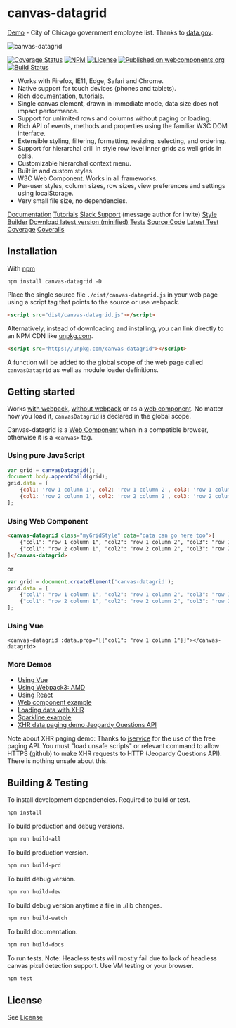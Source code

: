 # canvas-datagrid

[Demo](https://eljefedelrodeodeljefe.github.io/canvas-datagrid/tutorials/demo.html) - City of Chicago government employee list.  Thanks to [data.gov](https://www.data.gov/).

![canvas-datagrid](https://eljefedelrodeodeljefe.github.io/canvas-datagrid/images/datagrid1.png)

[![Coverage Status](https://coveralls.io/repos/github/eljefedelrodeodeljefe/canvas-datagrid/badge.svg?branch=master&build=1640)](https://coveralls.io/github/eljefedelrodeodeljefe/canvas-datagrid?branch=master)
[![NPM](https://img.shields.io/npm/v/canvas-datagrid.svg)](https://www.npmjs.com/package/canvas-datagrid)
[![License](https://img.shields.io/badge/License-BSD%203--Clause-blue.svg)](https://opensource.org/licenses/BSD-3-Clause)
[![Published on webcomponents.org](https://img.shields.io/badge/webcomponents.org-published-blue.svg)](https://www.webcomponents.org/element/eljefedelrodeodeljefe/canvas-datagrid)
[![Build Status](https://travis-ci.org/eljefedelrodeodeljefe/canvas-datagrid.svg?branch=master)](https://travis-ci.org/eljefedelrodeodeljefe/canvas-datagrid)

* Works with Firefox, IE11, Edge, Safari and Chrome.
* Native support for touch devices (phones and tablets).
* Rich [documentation](https://eljefedelrodeodeljefe.github.io/canvas-datagrid/docs/), [tutorials](https://eljefedelrodeodeljefe.github.io/canvas-datagrid/docs/index.html#tutorials).
* Single canvas element, drawn in immediate mode, data size does not impact performance.
* Support for unlimited rows and columns without paging or loading.
* Rich API of events, methods and properties using the familiar W3C DOM interface.
* Extensible styling, filtering, formatting, resizing, selecting, and ordering.
* Support for hierarchal drill in style row level inner grids as well grids in cells.
* Customizable hierarchal context menu.
* Built in and custom styles.
* W3C Web Component.  Works in all frameworks.
* Per-user styles, column sizes, row sizes, view preferences and settings using localStorage.
* Very small file size, no dependencies.

[Documentation](https://eljefedelrodeodeljefe.github.io/canvas-datagrid/docs/)
[Tutorials](https://eljefedelrodeodeljefe.github.io/canvas-datagrid/docs/index.html#tutorials)
[Slack Support](https://canvas-datagrid.slack.com/) (message author for invite)
[Style Builder](https://eljefedelrodeodeljefe.github.io/canvas-datagrid/tutorials/styleBuilder.html)
[Download latest version (minified)](https://eljefedelrodeodeljefe.github.io/canvas-datagrid/dist/canvas-datagrid.js)
[Tests](https://eljefedelrodeodeljefe.github.io/canvas-datagrid/test/tests.html)
[Source Code](https://github.com/eljefedelrodeodeljefe/canvas-datagrid)
[Latest Test Coverage](https://eljefedelrodeodeljefe.github.io/canvas-datagrid/build/report/lcov-report/index.html)
[Coveralls](https://coveralls.io/github/eljefedelrodeodeljefe/canvas-datagrid)

## Installation

With [npm](https://www.npmjs.com/package/canvas-datagrid)

```console
npm install canvas-datagrid -D
```

Place the single source file `./dist/canvas-datagrid.js` in your web page using a script tag that points to the source or use webpack.

```html
<script src="dist/canvas-datagrid.js"></script>
```

Alternatively, instead of downloading and installing, you can link directly to an NPM CDN like [unpkg.com](https://unpkg.com).

```html
<script src="https://unpkg.com/canvas-datagrid"></script>
```

A function will be added to the global scope of the web page called `canvasDatagrid` as well as module loader definitions.

## Getting started

Works [with webpack](https://eljefedelrodeodeljefe.github.io/canvas-datagrid/tutorials/amdDemo.html), [without webpack](https://eljefedelrodeodeljefe.github.io/canvas-datagrid/tutorials/demo.html) or as a [web component](https://eljefedelrodeodeljefe.github.io/canvas-datagrid/tutorials/webcomponentDemo.html).
No matter how you load it, `canvasDatagrid` is declared in the global scope.

Canvas-datagrid is a [Web Component](https://www.webcomponents.org/element/eljefedelrodeodeljefe/canvas-datagrid) when
in a compatible browser, otherwise it is a `<canvas>` tag.

### Using pure JavaScript

```js
var grid = canvasDatagrid();
document.body.appendChild(grid);
grid.data = [
    {col1: 'row 1 column 1', col2: 'row 1 column 2', col3: 'row 1 column 3'},
    {col1: 'row 2 column 1', col2: 'row 2 column 2', col3: 'row 2 column 3'}
];
```

### Using Web Component

```html
<canvas-datagrid class="myGridStyle" data="data can go here too">[
    {"col1": "row 1 column 1", "col2": "row 1 column 2", "col3": "row 1 column 3"},
    {"col1": "row 2 column 1", "col2": "row 2 column 2", "col3": "row 2 column 3"}
]</canvas-datagrid>
```

or

```js
var grid = document.createElement('canvas-datagrid');
grid.data = [
    {"col1": "row 1 column 1", "col2": "row 1 column 2", "col3": "row 1 column 3"},
    {"col1": "row 2 column 1", "col2": "row 2 column 2", "col3": "row 2 column 3"}
];
```

### Using Vue

```vue
<canvas-datagrid :data.prop="[{"col1": "row 1 column 1"}]"></canvas-datagrid>
```

### More Demos

* [Using Vue](https://eljefedelrodeodeljefe.github.io/canvas-datagrid/tutorials/vueExample.html)
* [Using Webpack3: AMD](https://eljefedelrodeodeljefe.github.io/canvas-datagrid/tutorials/amdDemo.html)
* [Using React](https://eljefedelrodeodeljefe.github.io/canvas-datagrid/tutorials/reactExample.html)
* [Web component example](https://eljefedelrodeodeljefe.github.io/canvas-datagrid/tutorials/webcomponentDemo.html)
* [Loading data with XHR](https://eljefedelrodeodeljefe.github.io/canvas-datagrid/tutorials/demo.html)
* [Sparkline example](https://eljefedelrodeodeljefe.github.io/canvas-datagrid/tutorials/sparklineDemo.html)
* [XHR data paging demo Jeopardy Questions API](https://eljefedelrodeodeljefe.github.io/canvas-datagrid/tutorials/xhrPagingDemo.html)

Note about XHR paging demo: Thanks to [jservice](http://jservice.io/) for the use of the free paging API.  You must "load unsafe scripts" or relevant command to allow HTTPS (github) to make XHR requests to HTTP (Jeopardy Questions API).  There is nothing unsafe about this.

## Building & Testing

To install development dependencies.  Required to build or test.

```bash
npm install
```

To build production and debug versions.

```bash
npm run build-all
```

To build production version.

```bash
npm run build-prd
```

To build debug version.

```bash
npm run build-dev
```

To build debug version anytime a file in ./lib changes.

```bash
npm run build-watch
```

To build documentation.

```bash
npm run build-docs
```

To run tests. Note: Headless tests will mostly fail due to lack of headless canvas pixel detection support.  Use VM testing or your browser.

```bash
npm test
```

## License

See [License](LICENSE)
